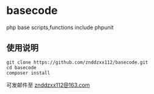 # basecode
php base scripts,functions include phpunit

## 使用说明
```
git clone https://github.com/znddzxx112/basecode.git
cd basecode
composer install
```
可发邮件至 znddzxx112@163.com

